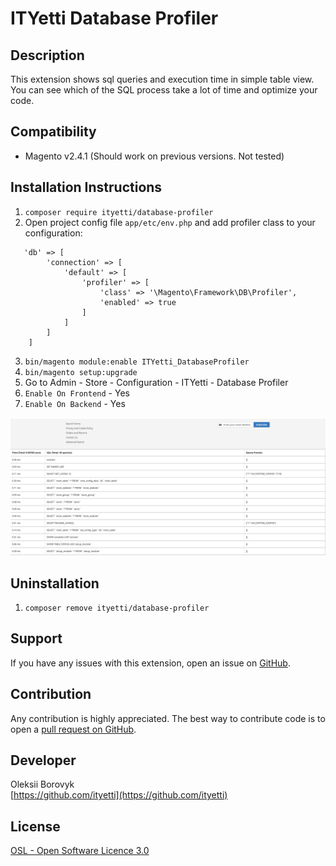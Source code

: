 ITYetti Database Profiler
=====================

Description
-----------
This extension shows sql queries and execution time in simple table view. You can see which of the SQL process take a lot of time and optimize your code.

Compatibility
-------------
- Magento v2.4.1 (Should work on previous versions. Not tested)

Installation Instructions
-------------------------
1. `composer require ityetti/database-profiler`
2. Open project config file `app/etc/env.php` and add profiler class to your configuration:
```
   'db' => [
        'connection' => [
            'default' => [
                'profiler' => [
                    'class' => '\Magento\Framework\DB\Profiler',
                    'enabled' => true
                ]
            ]
        ]
    ]
```
3. `bin/magento module:enable ITYetti_DatabaseProfiler`
4. `bin/magento setup:upgrade`
5. Go to Admin - Store - Configuration - ITYetti - Database Profiler
6. `Enable On Frontend` - Yes
6. `Enable On Backend` - Yes

![ITYetti Database Profiler](https://github.com/ityetti/database-profiler/blob/main/database-profiler.png?raw=true)

Uninstallation
--------------
1. `composer remove ityetti/database-profiler`

Support
-------
If you have any issues with this extension, open an issue on [GitHub](https://github.com/ityetti/database-profiler/issues).

Contribution
------------
Any contribution is highly appreciated. The best way to contribute code is to open a [pull request on GitHub](https://github.com/ityetti/database-profiler/pulls).

Developer
---------
Oleksii Borovyk  
[https://github.com/ityetti](https://github.com/ityetti)

License
-------
[OSL - Open Software Licence 3.0](http://opensource.org/licenses/osl-3.0.php)
